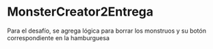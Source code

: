 # MonsterCreator2Entrega

Para el desafío, se agrega lógica para borrar los monstruos y su botón correspondiente en la hamburguesa
